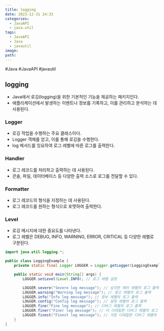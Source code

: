 ```yaml
---
title: logging
date: 2023-12-31 14:33
categories:
  - JavaAPI
  - java.util
tags:
  - JavaAPI
  - Java
  - javautil
image: 
path:
---
```

#Java #JavaAPI #javautil

## logging
+ Java에서 로깅(logging)을 위한 기본적인 기능을 제공하는 패키지인다.
+ 애플리케이션에서 발생하는 이벤트나 정보를 기록하고, 이를 관리하고 분석하는 데 사용된다.

### Logger
+ 로깅 작업을 수행하는 주요 클래스이다.
+ Logger 객체를 얻고, 이를 통해 로깅을 수행한다.
+ log 메서드를 잉요하여 로그 레벨에 따른 로그를 출력한다.

### Handler
+ 로그 레코드를 처리하고 출력하는 데 사용된다.
+ 콘솔, 파일, 데이터베이스 등 다양한 출력 소스로 로그를 전달할 수 있다.

### Formatter
+ 로그 레코드의 형식을 지정하는 데 사용된다.
+ 로그 레코드를 원하는 형식으로 포맷하여 출력한다.

### Level
+ 로깅 메시지에 대한 중요도를 나타낸다.
+ 로그 레벨은 DEBUG, INFO, WARNING, ERROR, CRITICAL 등 다양한 레벨로 구분된다.

```java
import java.util.logging.*;

public class LoggingExample {
    private static final Logger LOGGER = Logger.getLogger(LoggingExample.class.getName());

    public static void main(String[] args) {
        LOGGER.setLevel(Level.INFO); // 로그 레벨 설정

        LOGGER.severe("Severe log message"); // 심각한 에러 레벨의 로그 출력
        LOGGER.warning("Warning log message"); // 경고 레벨의 로그 출력
        LOGGER.info("Info log message"); // 정보 레벨의 로그 출력
        LOGGER.config("Config log message"); // 설정 레벨의 로그 출력
        LOGGER.fine("Fine log message"); // 디버그 레벨의 로그 출력
        LOGGER.finer("Finer log message"); // 더 디테일한 디버그 레벨의 로그 출력
        LOGGER.finest("Finest log message"); // 가장 디테일한 디버그 레벨의 로그 출력
    }
}

``````